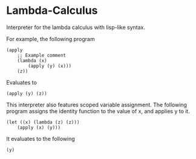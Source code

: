 # Lambda-Calculus
Interpreter for the lambda calculus with lisp-like syntax.

For example, the following program
```
(apply
    ;; Example comment
    (lambda (x)
        (apply (y) (x)))
    (z))
```
Evaluates to
```
(apply (y) (z))
```
This interpreter also features scoped variable assignment. The following program assigns the identity function to the value of x, and applies y to it.
```
(let ((x) (lambda (z) (z)))
    (apply (x) (y)))
```
It evaluates to the following
```
(y)
```